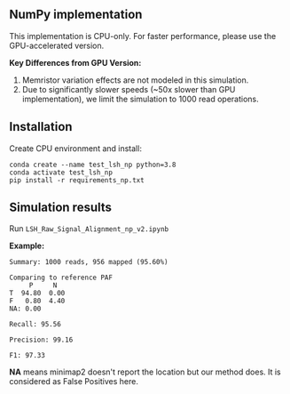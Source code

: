 ## NumPy implementation

This implementation is CPU-only. For faster performance, please use the GPU-accelerated version.

**Key Differences from GPU Version:**

1. Memristor variation effects are not modeled in this simulation.
2. Due to significantly slower speeds (~50x slower than GPU implementation), we limit the simulation to 1000 read operations.

## Installation

Create CPU environment and install:

```shell
conda create --name test_lsh_np python=3.8
conda activate test_lsh_np
pip install -r requirements_np.txt
```

## Simulation results

Run `LSH_Raw_Signal_Alignment_np_v2.ipynb`

**Example:**

```shell
Summary: 1000 reads, 956 mapped (95.60%)

Comparing to reference PAF
     P     N
T  94.80  0.00
F   0.80  4.40
NA: 0.00

Recall: 95.56

Precision: 99.16

F1: 97.33
```

**NA** means minimap2 doesn't report the location but our method does. It is considered as False Positives here. 